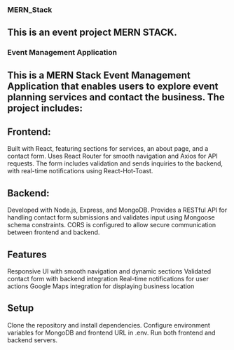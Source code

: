 ### MERN_Stack

## This is an event project MERN STACK.

### Event Management Application
## This is a MERN Stack Event Management Application that enables users to explore event planning services and contact the business. The project includes:

## Frontend: 
Built with React, featuring sections for services, an about page, and a contact form. Uses React Router for smooth navigation and Axios for API requests. The form includes validation and sends inquiries to the backend, with real-time notifications using React-Hot-Toast.

## Backend: 
Developed with Node.js, Express, and MongoDB. Provides a RESTful API for handling contact form submissions and validates input using Mongoose schema constraints. CORS is configured to allow secure communication between frontend and backend.

## Features
Responsive UI with smooth navigation and dynamic sections
Validated contact form with backend integration
Real-time notifications for user actions
Google Maps integration for displaying business location

## Setup

Clone the repository and install dependencies.
Configure environment variables for MongoDB and frontend URL in .env.
Run both frontend and backend servers.
